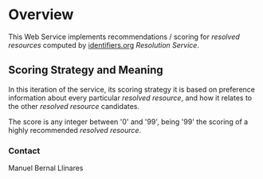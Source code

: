 # Overview
This Web Service implements recommendations / scoring for _resolved resources_ computed by [identifiers.org](https://identifiers.org) _Resolution Service_.


## Scoring Strategy and Meaning
In this iteration of the service, its scoring strategy it is based on preference information
about every particular _resolved resource_, and how it relates to the other _resolved
resource_ candidates.

The score is any integer between '0' and '99', being '99' the scoring of a highly recommended
_resolved resource_.


### Contact
Manuel Bernal Llinares
